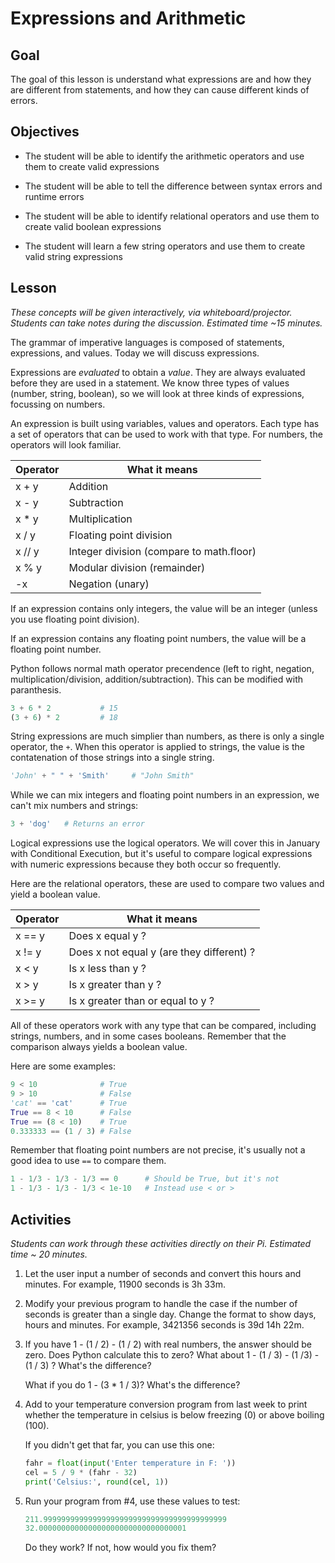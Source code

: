 # Expressions and Arithmetic

## Goal
The goal of this lesson is understand what expressions are and how they are different from statements, and how they can cause different kinds of errors.

## Objectives
- The student will be able to identify the arithmetic operators and use them to create valid expressions

- The student will be able to tell the difference between syntax errors and runtime errors

- The student will be able to identify relational operators and use them to create valid boolean expressions

- The student will learn a few string operators and use them to create valid string expressions

## Lesson
*These concepts will be given interactively, via whiteboard/projector. Students can take notes during the discussion. Estimated time ~15 minutes.*

The grammar of imperative languages is composed of statements, expressions, and values. Today we will discuss expressions.

Expressions are *evaluated* to obtain a *value*. They are always evaluated before they are used in a statement. We know three types of values (number, string, boolean), so we will look at three kinds of expressions, focussing on numbers.

An expression is built using variables, values and operators. Each type has a set of operators that can be used to work with that type. For numbers, the operators will look familiar.

| Operator | What it means                                               |
| -------- | ----------------------------------------------------------- |
| x + y    | Addition                                                    |
| x - y    | Subtraction                                                 |
| x * y    | Multiplication                                              |
| x / y    | Floating point division                                     |
| x // y   | Integer division (compare to math.floor)                    |
| x % y    | Modular division (remainder)                                |
| -x       | Negation (unary)                                            |

If an expression contains only integers, the value will be an integer (unless you use floating point division).

If an expression contains any floating point numbers, the value will be a floating point number.

Python follows normal math operator precendence (left to right, negation, multiplication/division, addition/subtraction). This can be modified with paranthesis.

```python
3 + 6 * 2           # 15
(3 + 6) * 2         # 18
```

String expressions are much simplier than numbers, as there is only a single operator, the `+`. When this operator is applied to strings, the value is the contatenation of those strings into a single string.

```python
'John' + " " + 'Smith'     # "John Smith"
```

While we can mix integers and floating point numbers in an expression, we can't mix numbers and strings:

```python
3 + 'dog'   # Returns an error
```

Logical expressions use the logical operators. We will cover this in January with Conditional Execution, but it's useful to compare logical expressions with numeric expressions because they both occur so frequently.

Here are the relational operators, these are used to compare two values and yield a boolean value.

| Operator | What it means                                               |
| -------- | ----------------------------------------------------------- |
| x == y   | Does x equal y ?                                            |
| x != y   | Does x not equal y (are they different) ?                   |
| x < y    | Is x less than y ?                                          || x <= y   | Is x less than or equal to y ?                              |
| x > y    | Is x greater than y ?                                       |
| x >= y   | Is x greater than or equal to y ?                           |

All of these operators work with any type that can be compared, including strings, numbers, and in some cases booleans. Remember that the comparison always yields a boolean value.

Here are some examples:

```python
9 < 10              # True
9 > 10              # False
'cat' == 'cat'      # True
True == 8 < 10      # False
True == (8 < 10)    # True
0.333333 == (1 / 3) # False
```

Remember that floating point numbers are not precise, it's usually not a good idea to use `==` to compare them.

```python
1 - 1/3 - 1/3 - 1/3 == 0      # Should be True, but it's not
1 - 1/3 - 1/3 - 1/3 < 1e-10   # Instead use < or >
```

## Activities
*Students can work through these activities directly on their Pi. Estimated time ~ 20 minutes.*

1. Let the user input a number of seconds and convert this hours and minutes. For example, 11900 seconds is 3h 33m. 

2. Modify your previous program to handle the case if the number of seconds is greater than a single day. Change the format to show days, hours and minutes. For example, 3421356 seconds is 39d 14h 22m.

3. If you have 1 - (1 / 2) - (1 / 2) with real numbers, the answer should be zero. Does Python calculate this to zero? What about 1 - (1 / 3) - (1 /3) - (1 / 3) ? What's the difference?

    What if you do 1 - (3 * 1 / 3)? What's the difference?

4. Add to your temperature conversion program from last week to print whether the temperature in celsius is below freezing (0) or above boiling (100).

    If you didn't get that far, you can use this one:

    ```python
    fahr = float(input('Enter temperature in F: '))
    cel = 5 / 9 * (fahr - 32)
    print('Celsius:', round(cel, 1))
    ```

5. Run your program from #4, use these values to test:

    ```python
    211.99999999999999999999999999999999999999999
    32.000000000000000000000000000000001
    ```

    Do they work? If not, how would you fix them?

